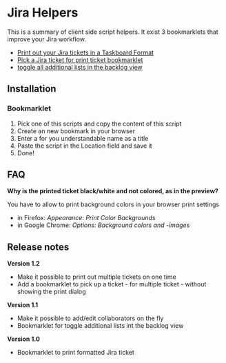 # Jira Helpers

This is a summary of client side script helpers.
It exist 3 bookmarklets that improve your Jira workflow.

- [Print out your Jira tickets in a Taskboard Format](/xws/jira-helpers/raw/master/jira-ticket-print-bookmarklet.js)
- [Pick a Jira ticket for print ticket bookmarklet](/xws/jira-helpers/raw/master/jira-store-ticket-print-bookmarklet.js)
- [toggle all additional lists in the backlog view](/xws/jira-helpers/raw/master/jira-list-toggle-bookmarklet.js)

## Installation

### Bookmarklet

1. Pick one of this scripts and copy the content of this script
2. Create an new bookmark in your browser
3. Enter a for you understandable name as a title
4. Paste the script in the Location field and save it
5. Done!

## FAQ

**Why is the printed ticket black/white and not colored, as in the preview?**

You have to allow to print background colors in your browser print settings

- in Firefox: *Appearance: Print Color Backgrounds*
- in Google Chrome: *Options: Background colors and -images*

## Release notes

**Version 1.2**

- Make it possible to print out multiple tickets on one time
- Add a bookmarklet to pick up a ticket - for multiple ticket - without showing the print dialog

**Version 1.1**

- Make it possible to add/edit collaborators on the fly
- Bookmarklet for toggle additional lists int the backlog view

**Version 1.0**

- Bookmarklet to print formatted Jira ticket
